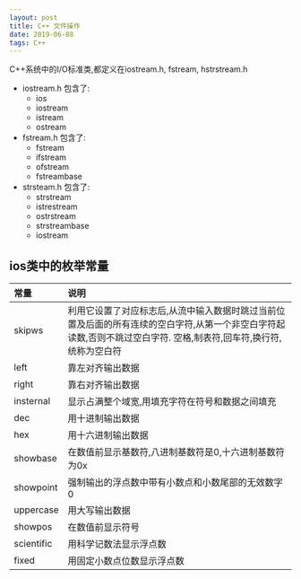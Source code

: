 ```yaml
---
layout: post
title: C++ 文件操作
date: 2019-06-08
tags: C++  
---
```


C++系统中的I/O标准类,都定义在iostream.h, fstream, hstrstream.h
- iostream.h 包含了:
    - ios
    - iostream
    - istream
    - ostream
- fstream.h 包含了:
    - fstream
    - ifstream
    - ofstream
    - fstreambase
- strsteam.h 包含了:
    - strstream
    - istrestream
    - ostrstream
    - strstreambase
    - iostream

## ios类中的枚举常量

|常量|说明|
|:-|:-|
| skipws    | 利用它设置了对应标志后,从流中输入数据时跳过当前位置及后面的所有连续的空白字符,从第一个非空白字符起读数,否则不跳过空白字符. 空格,制表符,回车符,换行符,统称为空白符|
| left      | 靠左对齐输出数据|
| right     | 靠右对齐输出数据|
| insternal |显示占满整个域宽,用填充字符在符号和数据之间填充|
| dec       | 用十进制输出数据|
| hex       | 用十六进制输出数据|
| showbase  | 在数值前显示基数符,八进制基数符是0,十六进制基数符为0x|
| showpoint | 强制输出的浮点数中带有小数点和小数尾部的无效数字0|
| uppercase | 用大写输出数据|
| showpos   | 在数值前显示符号|
| scientific|用科学记数法显示浮点数|
| fixed     |用固定小数点位数显示浮点数|